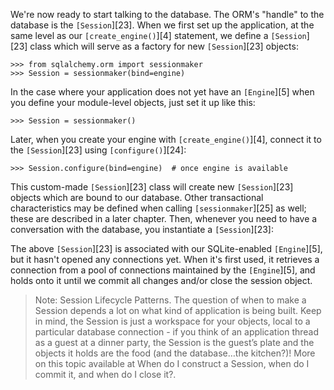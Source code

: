 We're now ready to start talking to the database. The ORM's "handle" to the database is the `[Session`][23]. When we first set up the application, at the same level as our `[create_engine()`][4] statement, we define a `[Session`][23] class which will serve as a factory for new `[Session`][23] objects:
    
```    
>>> from sqlalchemy.orm import sessionmaker
>>> Session = sessionmaker(bind=engine)
```

In the case where your application does not yet have an `[Engine`][5] when you define your module-level objects, just set it up like this:
    
```    
>>> Session = sessionmaker()
```

Later, when you create your engine with `[create_engine()`][4], connect it to the `[Session`][23] using `[configure()`][24]:
    
```    
>>> Session.configure(bind=engine)  # once engine is available
```

This custom-made `[Session`][23] class will create new `[Session`][23] objects which are bound to our database. Other transactional characteristics may be defined when calling `[sessionmaker`][25] as well; these are described in a later chapter. Then, whenever you need to have a conversation with the database, you instantiate a `[Session`][23]:

The above `[Session`][23] is associated with our SQLite-enabled `[Engine`][5], but it hasn't opened any connections yet. When it's first used, it retrieves a connection from a pool of connections maintained by the `[Engine`][5], and holds onto it until we commit all changes and/or close the session object.

> Note: Session Lifecycle Patterns. The question of when to make a Session depends a lot on what kind of application is being built. Keep in mind, the Session is just a workspace for your objects, local to a particular database connection - if you think of an application thread as a guest at a dinner party, the Session is the guest’s plate and the objects it holds are the food (and the database…the kitchen?)! More on this topic available at When do I construct a Session, when do I commit it, and when do I close it?.
